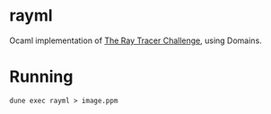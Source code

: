# rayml

Ocaml implementation of [The Ray Tracer Challenge](http://raytracerchallenge.com), using Domains. 

# Running

`dune exec rayml > image.ppm`

